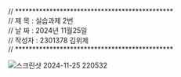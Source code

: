 // **********************************************                                                                               
// 제 목 : 실습과제 2번                                                                                                           
// 날 짜 : 2024년 11월25일                                                                                                       
// 작성자 : 2301378 김위제                                                                                                       
// **********************************************

![스크린샷 2024-11-25 220532](https://github.com/user-attachments/assets/69ef99b1-e8b7-4686-b364-de6395152f7c)
